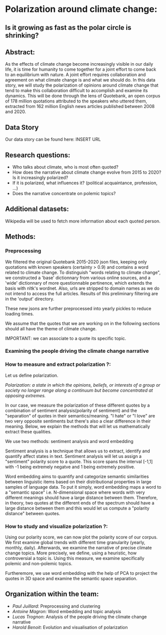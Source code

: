 # Polarization around climate change: 
## Is it growing as fast as the polar circle is shrinking? 

## Abstract:
As the effects of climate change become increasingly visible in our daily life, it is time for humanity to come together for a joint effort to come back to an equilibrium with nature. A joint effort requires collaboration and agreement on what climate change is and what we should do. In this data story, we will study the polarization of opinions around climate change that tend to make this collaboration difficult to accomplish and examine its dynamics. This will be done through the lens of Quotebank, an open corpus of 178 million quotations
attributed to the speakers who uttered them, extracted from 162 million English news articles published between 2008 and 2020.


## Data Story

Our data story can be found here: INSERT URL

## Research questions:

- Who talks about climate, who is most often quoted?
- How does the narrative about climate change evolve from 2015 to 2020? Is it increasingly polarized? 
- If it is polarized, what influences it? (political acquaintance, profession, ...) 
- Does the narrative concentrate on polemic topics?

## Additional datasets:
Wikipedia will be used to fetch more information about each quoted person.

## Methods:

### Preprocessing

We filtered the original Quotebank 2015-2020 json files, keeping only quotations with known speakers (certainty > 0.9) and contains a word related to climate change. To distinguish "words relating to climate change", we constructed a 'base' dictionnary from various online sources, and a 'wide' dictionnary of more questionnable pertinence, which extends the basis with nltk's wordnet. Also, urls are stripped to domain names as we do not intend to access the full articles. Results of this preliminary filtering are in the 'output' directory.

These new jsons are further preprocessed into yearly pickles to reduce loading times.

We assume that the quotes that we are working on in the following sections should all have the theme of climate change.

IMPORTANT: we can associate to a quote its specific topic.

### Examining the people driving the climate change narrative



### How to measure and extract polarization ?:

Let us define polarization.

*Polarization: a state in which the opinions, beliefs, or interests of a group or society no longer range along a continuum but become concentrated at opposing extremes.*

In our case, we measure the polarization of these different quotes by a combination of sentiment analysis(polarity of sentiment) and the "separation" of quotes in their semantics/meaning. "I hate" or "I love" are two very opposite sentiments but there's also a clear difference in their meaning. Below, we explain the methods that will let us mathematically extract these qualities.

 We use two methods: sentiment analysis and word embedding

Sentiment analysis is a technique that allows us to extract, identify and quantify affect states in text. Sentiment analysis will let us assign a "sentiment" polarity score to a quote. This score spans the interval [-1,1] with -1 being extremely negatve and 1 being extremely positive.

 Word embedding aims to quantify and categorize semantic similarities between linguistic items based on their distributional properties in large samples of language data. To put it simply, word embedding maps a word to a "semantic space" i.e. N-dimensional space where words with very different meanings should have a large distance between them. Therefore, in theory, two quotes at the different ends of the spectrum should have a large distance between them and this would let us compute a "polarity distance" between quotes. 


### How to study and visualize polarization ?:

Using our polarity score, we can now plot the polarity score of our corpus. We first examine global trends with different time granularity (yearly, monthly, daily). Afterwards, we examine the narrative of precise climate change topics. More precisely, we define, using a heuristic, how controversial a topic is. Using this measure, we examine specifically polemic and non-polemic topics.

Furtheremore, we use word embedding with the help of PCA to project the quotes in 3D space and examine the semantic space separation.





## Organization within the team:

- *Paul Juillard*: Preprocessing and clustering
- *Antoine Magron*: Word embedding and topic analysis
- *Lucas Trognon*: Analysis of the people driving the climate change narrative
- *Harold Benoit*: Evolution and visualisation of polarization  




